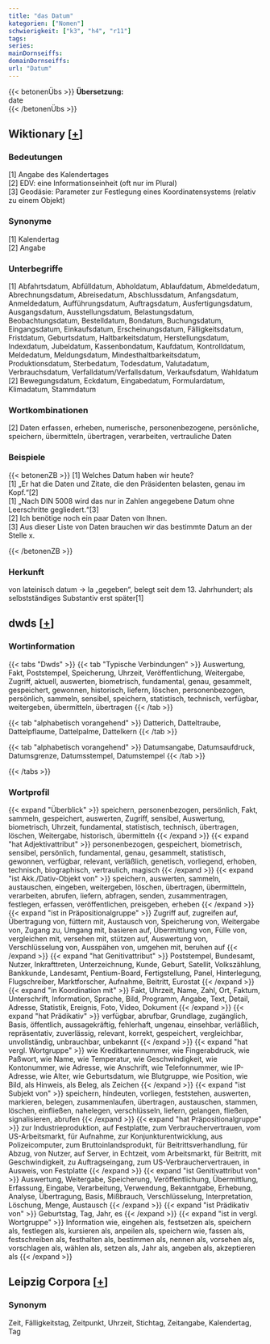 ```yaml
---
title: "das Datum"
kategorien: ["Nomen"]
schwierigkeit: ["k3", "h4", "r11"]
tags:
series:
mainDornseiffs:
domainDornseiffs:
url: "Datum"
---
```


{{< betonenÜbs >}}
**Übersetzung:**  
date  
{{< /betonenÜbs >}}

## Wiktionary [[+](https://de.wiktionary.org/wiki/Datum)]

### Bedeutungen
[1] Angabe des Kalendertages  
[2] EDV: eine Informationseinheit (oft nur im Plural)  
[3] Geodäsie: Parameter zur Festlegung eines Koordinatensystems (relativ zu einem Objekt)  

### Synonyme
[1] Kalendertag  
[2] Angabe  

### Unterbegriffe
[1] Abfahrtsdatum, Abfülldatum, Abholdatum, Ablaufdatum, Abmeldedatum, Abrechnungsdatum, Abreisedatum, Abschlussdatum, Anfangsdatum, Anmeldedatum, Aufführungsdatum, Auftragsdatum, Ausfertigungsdatum, Ausgangsdatum, Ausstellungsdatum, Belastungsdatum, Beobachtungsdatum, Bestelldatum, Bondatum, Buchungsdatum, Eingangsdatum, Einkaufsdatum, Erscheinungsdatum, Fälligkeitsdatum, Fristdatum, Geburtsdatum, Haltbarkeitsdatum, Herstellungsdatum, Indexdatum, Jubeldatum, Kassenbondatum, Kaufdatum, Kontrolldatum, Meldedatum, Meldungsdatum, Mindesthaltbarkeitsdatum, Produktionsdatum, Sterbedatum, Todesdatum, Valutadatum, Verbrauchsdatum, Verfalldatum/Verfallsdatum, Verkaufsdatum, Wahldatum  
[2] Bewegungsdatum, Eckdatum, Eingabedatum, Formulardatum, Klimadatum, Stammdatum  

### Wortkombinationen
[2] Daten erfassen, erheben, numerische, personenbezogene, persönliche, speichern, übermitteln, übertragen, verarbeiten, vertrauliche Daten  

### Beispiele
{{< betonenZB >}}
[1] Welches Datum haben wir heute?  
[1] „Er hat die Daten und Zitate, die den Präsidenten belasten, genau im Kopf.“[2]  
[1] „Nach DIN 5008 wird das nur in Zahlen angegebene Datum ohne Leerschritte gegliedert.“[3]  
[2] Ich benötige noch ein paar Daten von Ihnen.  
[3] Aus dieser Liste von Daten brauchen wir das bestimmte Datum an der Stelle x.  

{{< /betonenZB >}}
### Herkunft
von lateinisch datum → la „gegeben“, belegt seit dem 13. Jahrhundert; als selbstständiges Substantiv erst später[1]  



## dwds [[+](https://www.dwds.de/wb/Datum)]

### Wortinformation
{{< tabs "Dwds" >}}
{{< tab "Typische Verbindungen" >}}
Auswertung, Fakt, Poststempel, Speicherung, Uhrzeit, Veröffentlichung, Weitergabe, Zugriff, aktuell, auswerten, biometrisch, fundamental, genau, gesammelt, gespeichert, gewonnen, historisch, liefern, löschen, personenbezogen, persönlich, sammeln, sensibel, speichern, statistisch, technisch, verfügbar, weitergeben, übermitteln, übertragen
{{< /tab >}}

{{< tab "alphabetisch vorangehend" >}}
Datterich, Datteltraube, Dattelpflaume, Dattelpalme, Dattelkern
{{< /tab >}}

{{< tab "alphabetisch vorangehend" >}}
Datumsangabe, Datumsaufdruck, Datumsgrenze, Datumsstempel, Datumstempel
{{< /tab >}}

{{< /tabs >}}

### Wortprofil
{{< expand "Überblick" >}} speichern, personenbezogen, persönlich, Fakt, sammeln, gespeichert, auswerten, Zugriff, sensibel, Auswertung, biometrisch, Uhrzeit, fundamental, statistisch, technisch, übertragen, löschen, Weitergabe, historisch, übermitteln {{< /expand >}}
{{< expand "hat Adjektivattribut" >}} personenbezogen, gespeichert, biometrisch, sensibel, persönlich, fundamental, genau, gesammelt, statistisch, gewonnen, verfügbar, relevant, verläßlich, genetisch, vorliegend, erhoben, technisch, biographisch, vertraulich, magisch {{< /expand >}}
{{< expand "ist Akk./Dativ-Objekt von" >}} speichern, auswerten, sammeln, austauschen, eingeben, weitergeben, löschen, übertragen, übermitteln, verarbeiten, abrufen, liefern, abfragen, senden, zusammentragen, festlegen, erfassen, veröffentlichen, preisgeben, erheben {{< /expand >}}
{{< expand "ist in Präpositionalgruppe" >}} Zugriff auf, zugreifen auf, Übertragung von, füttern mit, Austausch von, Speicherung von, Weitergabe von, Zugang zu, Umgang mit, basieren auf, Übermittlung von, Fülle von, vergleichen mit, versehen mit, stützen auf, Auswertung von, Verschlüsselung von, Ausspähen von, umgehen mit, beruhen auf {{< /expand >}}
{{< expand "hat Genitivattribut" >}} Poststempel, Bundesamt, Nutzer, Inkrafttreten, Unterzeichnung, Kunde, Geburt, Satellit, Volkszählung, Bankkunde, Landesamt, Pentium-Board, Fertigstellung, Panel, Hinterlegung, Flugschreiber, Marktforscher, Aufnahme, Beitritt, Eurostat {{< /expand >}}
{{< expand "in Koordination mit" >}} Fakt, Uhrzeit, Name, Zahl, Ort, Faktum, Unterschrift, Information, Sprache, Bild, Programm, Angabe, Text, Detail, Adresse, Statistik, Ereignis, Foto, Video, Dokument {{< /expand >}}
{{< expand "hat Prädikativ" >}} verfügbar, abrufbar, Grundlage, zugänglich, Basis, öffentlich, aussagekräftig, fehlerhaft, ungenau, einsehbar, verläßlich, repräsentativ, zuverlässig, relevant, korrekt, gespeichert, vergleichbar, unvollständig, unbrauchbar, unbekannt {{< /expand >}}
{{< expand "hat vergl. Wortgruppe" >}} wie Kreditkartennummer, wie Fingerabdruck, wie Paßwort, wie Name, wie Temperatur, wie Geschwindigkeit, wie Kontonummer, wie Adresse, wie Anschrift, wie Telefonnummer, wie IP-Adresse, wie Alter, wie Geburtsdatum, wie Blutgruppe, wie Position, wie Bild, als Hinweis, als Beleg, als Zeichen {{< /expand >}}
{{< expand "ist Subjekt von" >}} speichern, hindeuten, vorliegen, feststehen, auswerten, markieren, belegen, zusammenlaufen, übertragen, austauschen, stammen, löschen, einfließen, nahelegen, verschlüsseln, liefern, gelangen, fließen, signalisieren, abrufen {{< /expand >}}
{{< expand "hat Präpositionalgruppe" >}} zur Industrieproduktion, auf Festplatte, zum Verbrauchervertrauen, vom US-Arbeitsmarkt, für Aufnahme, zur Konjunkturentwicklung, aus Polizeicomputer, zum Bruttoinlandsprodukt, für Beitrittsverhandlung, für Abzug, von Nutzer, auf Server, in Echtzeit, vom Arbeitsmarkt, für Beitritt, mit Geschwindigkeit, zu Auftragseingang, zum US-Verbrauchervertrauen, in Ausweis, von Festplatte {{< /expand >}}
{{< expand "ist Genitivattribut von" >}} Auswertung, Weitergabe, Speicherung, Veröffentlichung, Übermittlung, Erfassung, Eingabe, Verarbeitung, Verwendung, Bekanntgabe, Erhebung, Analyse, Übertragung, Basis, Mißbrauch, Verschlüsselung, Interpretation, Löschung, Menge, Austausch {{< /expand >}}
{{< expand "ist Prädikativ von" >}} Geburtstag, Tag, Jahr, es {{< /expand >}}
{{< expand "ist in vergl. Wortgruppe" >}} Information wie, eingehen als, festsetzen als, speichern als, festlegen als, kursieren als, anpeilen als, speichern wie, fassen als, festschreiben als, festhalten als, bestimmen als, nennen als, vorsehen als, vorschlagen als, wählen als, setzen als, Jahr als, angeben als, akzeptieren als {{< /expand >}}

## Leipzig Corpora [[+](https://corpora.uni-leipzig.de/en/res?word=Datum&corpusId=deu_newscrawl-public_2018)]


### Synonym
Zeit, Fälligkeitstag, Zeitpunkt, Uhrzeit, Stichtag, Zeitangabe, Kalendertag, Tag

